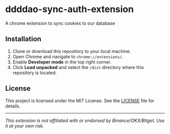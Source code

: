# ddddao-sync-auth-extension

A chrome extension to sync cookies to our database

## Installation

1. Clone or download this repository to your local machine.
2. Open Chrome and navigate to `chrome://extensions/`.
3. Enable **Developer mode** in the top right corner.
4. Click **Load unpacked** and select the `/dist` directory where this repository is located.

## License

This project is licensed under the MIT License. See the [LICENSE](LICENSE) file for details.

---

_This extension is not affiliated with or endorsed by Binance/OKX/Bitget. Use it at your own risk._
